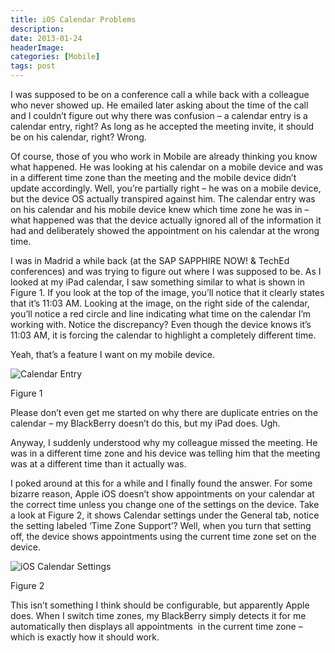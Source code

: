 ```yaml
---
title: iOS Calendar Problems
description: 
date: 2013-01-24
headerImage: 
categories: [Mobile]
tags: post
---
```


I was supposed to be on a conference call a while back with a colleague who never showed up. He emailed later asking about the time of the call and I couldn’t figure out why there was confusion – a calendar entry is a calendar entry, right? As long as he accepted the meeting invite, it should be on his calendar, right? Wrong.

Of course, those of you who work in Mobile are already thinking you know what happened. He was looking at his calendar on a mobile device and was in a different time zone than the meeting and the mobile device didn’t update accordingly. Well, you’re partially right – he was on a mobile device, but the device OS actually transpired against him. The calendar entry was on his calendar and his mobile device knew which time zone he was in – what happened was that the device actually ignored all of the information it had and deliberately showed the appointment on his calendar at the wrong time.

I was in Madrid a while back (at the SAP SAPPHIRE NOW! & TechEd conferences) and was trying to figure out where I was supposed to be. As I looked at my iPad calendar, I saw something similar to what is shown in Figure 1. If you look at the top of the image, you’ll notice that it clearly states that it’s 11:03 AM. Looking at the image, on the right side of the calendar, you’ll notice a red circle and line indicating what time on the calendar I’m working with. Notice the discrepancy? Even though the device knows it’s 11:03 AM, it is forcing the calendar to highlight a completely different time. 

Yeah, that’s a feature I want on my mobile device.

![Calendar Entry](/images/2013/calendar-entry.png "Calendar Entry")

Figure 1

Please don’t even get me started on why there are duplicate entries on the calendar – my BlackBerry doesn’t do this, but my iPad does. Ugh.

Anyway, I suddenly understood why my colleague missed the meeting. He was in a different time zone and his device was telling him that the meeting was at a different time than it actually was.

I poked around at this for a while and I finally found the answer. For some bizarre reason, Apple iOS doesn’t show appointments on your calendar at the correct time unless you change one of the settings on the device. Take a look at Figure 2, it shows Calendar settings under the General tab, notice the setting labeled ‘Time Zone Support’? Well, when you turn that setting off, the device shows appointments using the current time zone set on the device.

![iOS Calendar Settings](/images/2013/ios_calendar_settings.png "iOS Calendar Settings")

Figure 2

This isn’t something I think should be configurable, but apparently Apple does. When I switch time zones, my BlackBerry simply detects it for me automatically then displays all appointments  in the current time zone – which is exactly how it should work.